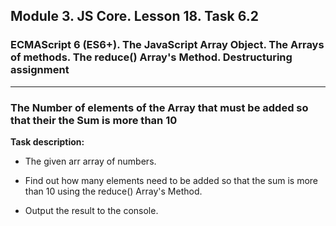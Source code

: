 ## Module 3. JS Core. Lesson 18. Task 6.2

### ECMAScript 6 (ES6+). The JavaScript Array Object. The Arrays of methods. The reduce() Array's Method. Destructuring assignment
***

### The Number of elements of the Array that must be added so that their the Sum is more than 10

**Task description:**

- The given arr array of numbers.

- Find out how many elements need to be added so that the sum is more than 10 using the reduce() Array's Method.

- Output the result to the console.
